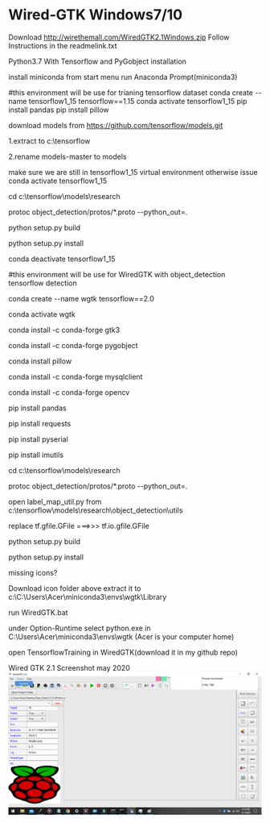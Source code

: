 # Wired-GTK Windows7/10
Download http://wirethemall.com/WiredGTK2.1Windows.zip
Follow Instructions in the readmelink.txt 


Python3.7 With Tensorflow and PyGobject installation

install miniconda
from start menu run Anaconda Prompt(miniconda3)

#this environment will be use for trianing tensorflow dataset
conda create --name tensorflow1_15 tensorflow==1.15
conda activate tensorflow1_15 
pip install pandas
pip install pillow

download models from https://github.com/tensorflow/models.git

1.extract to c:\tensorflow

2.rename models-master to models

make sure we are still in tensorflow1_15 virtual environment otherwise issue conda activate tensorflow1_15 

cd c:\tensorflow\models\research

protoc object_detection/protos/*.proto --python_out=.

python setup.py build

python setup.py install

conda deactivate tensorflow1_15 


#this environment will be use for WiredGTK with object_detection tensorflow detection

conda create --name wgtk tensorflow==2.0

conda activate wgtk 

conda install -c conda-forge gtk3

conda install -c conda-forge pygobject

conda install pillow

conda install -c conda-forge mysqlclient

conda install -c conda-forge opencv

pip install pandas

pip install requests

pip install pyserial

pip install imutils


cd c:\tensorflow\models\research

protoc object_detection/protos/*.proto --python_out=.

open label_map_util.py from c:\tensorflow\models\research\object_detection\utils

replace tf.gfile.GFile ===>>> tf.io.gfile.GFile

python setup.py build

python setup.py install

missing icons?

Download icon folder above extract it to c:\C:\Users\Acer\miniconda3\envs\wgtk\Library


run WiredGTK.bat

under Option-Runtime select python.exe in C:\Users\Acer\miniconda3\envs\wgtk	(Acer is your computer home)

open TensorflowTraining in WiredGTK(download it in my github repo)



Wired GTK 2.1 Screenshot may 2020
![](img.png)

